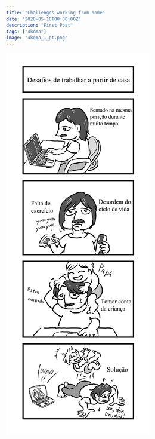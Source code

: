 ```yaml
---
title: "Challenges working from home"
date: "2020-05-10T00:00:00Z"
description: "First Post"
tags: ["4koma"]
image: "4koma_1_pt.png"
---
```


![](./4koma_1_pt.png)

